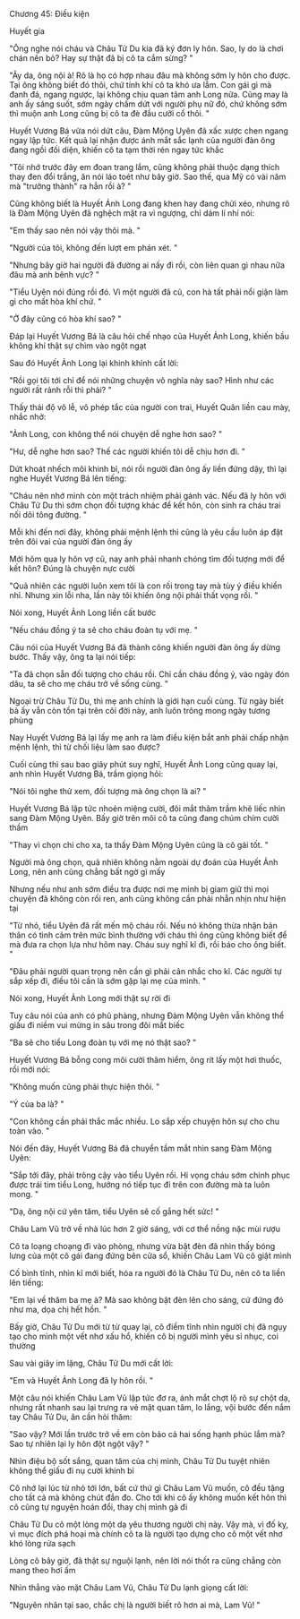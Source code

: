 




Chương 45: Điều kiện

Huyết gia

"Ông nghe nói cháu và Châu Tử Du kia đã ký đơn ly hôn. Sao, ly do là chơi chán nên bỏ? Hay sự thật đã bị cô ta cắm sừng? "

"Ây da, ông nội à! Rõ là họ có hợp nhau đâu mà không sớm ly hôn cho được. Tại ông không biết đó thôi, chứ tính khí cô ta khó ưa lắm. Con gái gì mà đanh đá, ngang ngược, lại không chịu quan tâm anh Long nữa. Cũng may là anh ấy sáng suốt, sớm ngày chấm dứt với người phụ nữ đó, chứ không sớm thì muộn anh Long cũng bị cô ta đè đầu cưỡi cổ thôi. "

Huyết Vương Bá vừa nói dứt câu, Đàm Mộng Uyên đã xấc xược chen ngang ngay lập tức. Kết quả lại nhận được ánh mắt sắc lạnh của người đàn ông đang ngồi đối diện, khiến cô ta tạm thời rén ngay tức khắc

"Tôi nhớ trước đây em đoan trang lắm, cũng không phải thuộc dạng thích thay đen đổi trắng, ăn nói láo toét như bây giờ. Sao thế, qua Mỹ có vài năm mà "trưởng thành" ra hẳn rồi à? "

Cũng không biết là Huyết Ảnh Long đang khen hay đang chửi xéo, nhưng rõ là Đàm Mộng Uyên đã nghệch mặt ra vì ngượng, chỉ dám lí nhí nói:

"Em thấy sao nên nói vậy thôi mà. "

"Người của tôi, không đến lượt em phán xét. "

"Nhưng bây giờ hai người đã đường ai nấy đi rồi, còn liên quan gì nhau nữa đâu mà anh bênh vực? "

"Tiểu Uyên nói đúng rồi đó. Vì một người đã cũ, con hà tất phải nổi giận làm gì cho mất hòa khí chứ. "

"Ở đây cũng có hòa khí sao? "

Đáp lại Huyết Vương Bá là câu hỏi chế nhạo của Huyết Ảnh Long, khiến bầu không khí thật sự chìm vào ngột ngạt


Sau đó Huyết Ảnh Long lại khinh khỉnh cất lời:

"Rồi gọi tôi tới chỉ để nói những chuyện vô nghĩa này sao? Hình như các người rất rảnh rỗi thì phải? "

Thấy thái độ vô lễ, vô phép tắc của người con trai, Huyết Quân liền cau mày, nhắc nhở:

"Ảnh Long, con không thể nói chuyện dễ nghe hơn sao? "

"Hư, dễ nghe hơn sao? Thế các người khiến tôi dễ chịu hơn đi. "

Dứt khoát nhếch môi khinh bỉ, nói rồi người đàn ông ấy liền đứng dậy, thì lại nghe Huyết Vương Bá lên tiếng:

"Cháu nên nhớ mình còn một trách nhiệm phải gánh vác. Nếu đã ly hôn với Châu Tử Du thì sớm chọn đối tượng khác để kết hôn, còn sinh ra cháu trai nối dõi tông đường. "

Mỗi khi đến nơi đây, không phải mệnh lệnh thì cũng là yêu cầu luôn áp đặt trên đôi vai của người đàn ông ấy

Mới hôm qua ly hôn vợ cũ, nay anh phải nhanh chóng tìm đối tượng mới để kết hôn? Đúng là chuyện nực cười

"Quả nhiên các người luôn xem tôi là con rối trong tay mà tùy ý điều khiển nhỉ. Nhưng xin lỗi nha, lần này tôi khiến ông nội phải thất vọng rồi. "

Nói xong, Huyết Ảnh Long liền cất bước

"Nếu cháu đồng ý ta sẽ cho cháu đoàn tụ với mẹ. "

Câu nói của Huyết Vương Bá đã thành công khiến người đàn ông ấy dừng bước. Thấy vậy, ông ta lại nói tiếp:

"Ta đã chọn sẵn đối tượng cho cháu rồi. Chỉ cần cháu đồng ý, vào ngày đón dâu, ta sẽ cho mẹ cháu trở về sống cùng. "

Ngoại trừ Châu Tử Du, thì mẹ anh chính là giới hạn cuối cùng. Từ ngày biết bà ấy vẫn còn tồn tại trên cõi đời này, anh luôn trông mong ngày tương phùng

Nay Huyết Vương Bá lại lấy mẹ anh ra làm điều kiện bắt anh phải chấp nhận mệnh lệnh, thì từ chối liệu làm sao được?

Cuối cùng thì sau bao giây phút suy nghĩ, Huyết Ảnh Long cũng quay lại, anh nhìn Huyết Vương Bá, trầm giọng hỏi:

"Nói tôi nghe thử xem, đối tượng mà ông chọn là ai? "

Huyết Vương Bá lập tức nhoẻn miệng cười, đôi mắt thâm trầm khẽ liếc nhìn sang Đàm Mộng Uyên. Bấy giờ trên môi cô ta cũng đang chúm chím cười thầm


"Thay vì chọn chi cho xa, ta thấy Đàm Mộng Uyên cũng là cô gái tốt. "

Người mà ông chọn, quả nhiên không nằm ngoài dự đoán của Huyết Ảnh Long, nên anh cũng chẳng bất ngờ gì mấy

Nhưng nếu như anh sớm điều tra được nơi mẹ mình bị giam giữ thì mọi chuyện đã không còn rối ren, anh cũng không cần phải nhẫn nhịn như hiện tại

"Từ nhỏ, tiểu Uyên đã rất mến mộ cháu rồi. Nếu nó không thừa nhận bản thân có tình cảm trên mức bình thường với cháu thì ông cũng không biết để mà đưa ra chọn lựa như hôm nay. Cháu suy nghĩ kĩ đi, rồi báo cho ông biết. "

"Đâu phải người quan trọng nên cần gì phải cân nhắc cho kĩ. Các người tự sắp xếp đi, điều tôi cần là sớm gặp lại mẹ của mình. "

Nói xong, Huyết Ảnh Long mới thật sự rời đi

Tuy câu nói của anh có phũ phàng, nhưng Đàm Mộng Uyên vẫn không thể giấu đi niềm vui mừng in sâu trong đôi mắt biếc

"Ba sẽ cho tiểu Long đoàn tụ với mẹ nó thật sao? "

Huyết Vương Bá bỗng cong môi cười thâm hiểm, ông rít lấy một hơi thuốc, rồi mới nói:

"Không muốn cũng phải thực hiện thôi. "

"Ý của ba là? "

"Con không cần phải thắc mắc nhiều. Lo sắp xếp chuyện hôn sự cho chu toàn vào. "

Nói đến đây, Huyết Vương Bá đã chuyển tầm mắt nhìn sang Đàm Mộng Uyên:

"Sắp tới đây, phải trông cậy vào tiểu Uyên rồi. Hi vọng cháu sớm chinh phục được trái tim tiểu Long, hướng nó tiếp tục đi trên con đường mà ta luôn mong. "

"Dạ, ông nội cứ yên tâm, tiểu Uyên sẽ cố gắng hết sức! "

Châu Lam Vũ trở về nhà lúc hơn 2 giờ sáng, với cơ thể nồng nặc mùi rượu

Cô ta loạng choạng đi vào phòng, nhưng vừa bật đèn đã nhìn thấy bóng lưng của một cô gái đang đứng bên cửa sổ, khiến Châu Lam Vũ cô giật mình

Cố bình tĩnh, nhìn kĩ mới biết, hóa ra người đó là Châu Tử Du, nên cô ta liền lên tiếng:


"Em lại về thăm ba mẹ à? Mà sao không bật đèn lên cho sáng, cứ đứng đó như ma, dọa chị hết hồn. "

Bấy giờ, Châu Tử Du mới từ từ quay lại, cô điềm tĩnh nhìn người chị đã ngụy tạo cho mình một vết nhơ xấu hổ, khiến cô bị người mình yêu sỉ nhục, coi thường

Sau vài giây im lặng, Châu Tử Du mới cất lời:

"Em và Huyết Ảnh Long đã ly hôn rồi. "

Một câu nói khiến Châu Lam Vũ lập tức đơ ra, ánh mắt chợt lộ rõ sự chột dạ, nhưng rất nhanh sau lại trưng ra vẻ mặt quan tâm, lo lắng, vội bước đến nắm tay Châu Tử Du, ân cần hỏi thăm:

"Sao vậy? Mới lần trước trở về em còn bảo cả hai sống hạnh phúc lắm mà? Sao tự nhiên lại ly hôn đột ngột vậy? "

Nhìn điệu bộ sốt sắng, quan tâm của chị mình, Châu Tử Du tuyệt nhiên không thể giấu đi nụ cười khinh bỉ

Cô nhớ lại lúc từ nhỏ tới lớn, bất cứ thứ gì Châu Lam Vũ muốn, cô đều tặng cho tất cả mà không chút đắn đo. Cho tới khi cô ấy không muốn kết hôn thì cô cũng tự nguyện hoán đổi, thay chị mình gả đi

Châu Tử Du cô một lòng một dạ yêu thương người chị này. Vậy mà, vì đố kỵ, vì mục đích phá hoại mà chính cô ta là người tạo dựng cho cô một vết nhơ khó lòng rửa sạch

Lòng cô bây giờ, đã thật sự nguội lạnh, nên lời nói thốt ra cũng chẳng còn mang theo hơi ấm

Nhìn thẳng vào mặt Châu Lam Vũ, Châu Tử Du lạnh giọng cất lời:

"Nguyên nhân tại sao, chắc chị là người biết rõ hơn ai mà, Lam Vũ! "




